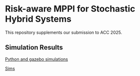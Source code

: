 # Risk-aware MPPI for Stochastic Hybrid Systems
This repository supplements our submission to ACC 2025.

## Simulation Results

[Python and gazebo simulations](https://youtu.be/0JyLC5gSw8g)

[Sims](https://github.com/user-attachments/assets/0c322ac9-de6d-4a48-9f64-742ee2285d36)


